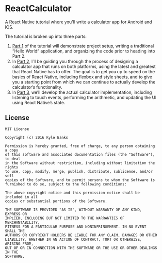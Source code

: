 # ReactCalculator

A React Native tutorial where you'll write a calculator app for Android and iOS.

The tutorial is broken up into three parts:

1. [Part 1](https://kylewbanks.com/blog/react-native-tutorial-part-1-hello-react) of the tutorial will demonstrate project setup, writing a traditional “Hello World” application, and organizing the code prior to heading into Part 2.
2. In [Part 2](https://kylewbanks.com/blog/react-native-tutorial-part-2-designing-a-calculator), I’ll be guiding you through the process of designing a calculator app that runs on both platforms, using the latest and greatest that React Native has to offer. The goal is to get you up to speed on the basics of React Native, including flexbox and style sheets, and to give you a starting point from which we can continue to actually develop the calculator’s functionality.
3. In [Part 3](https://kylewbanks.com/blog/react-native-tutorial-part-3-developing-a-calculator), we’ll develop the actual calculator implementation, including listening to touch events, performing the arithmetic, and updating the UI using React Native’s state.

## License
```
MIT License

Copyright (c) 2016 Kyle Banks

Permission is hereby granted, free of charge, to any person obtaining a copy
of this software and associated documentation files (the "Software"), to deal
in the Software without restriction, including without limitation the rights
to use, copy, modify, merge, publish, distribute, sublicense, and/or sell
copies of the Software, and to permit persons to whom the Software is
furnished to do so, subject to the following conditions:

The above copyright notice and this permission notice shall be included in all
copies or substantial portions of the Software.

THE SOFTWARE IS PROVIDED "AS IS", WITHOUT WARRANTY OF ANY KIND, EXPRESS OR
IMPLIED, INCLUDING BUT NOT LIMITED TO THE WARRANTIES OF MERCHANTABILITY,
FITNESS FOR A PARTICULAR PURPOSE AND NONINFRINGEMENT. IN NO EVENT SHALL THE
AUTHORS OR COPYRIGHT HOLDERS BE LIABLE FOR ANY CLAIM, DAMAGES OR OTHER
LIABILITY, WHETHER IN AN ACTION OF CONTRACT, TORT OR OTHERWISE, ARISING FROM,
OUT OF OR IN CONNECTION WITH THE SOFTWARE OR THE USE OR OTHER DEALINGS IN THE
SOFTWARE.
```
